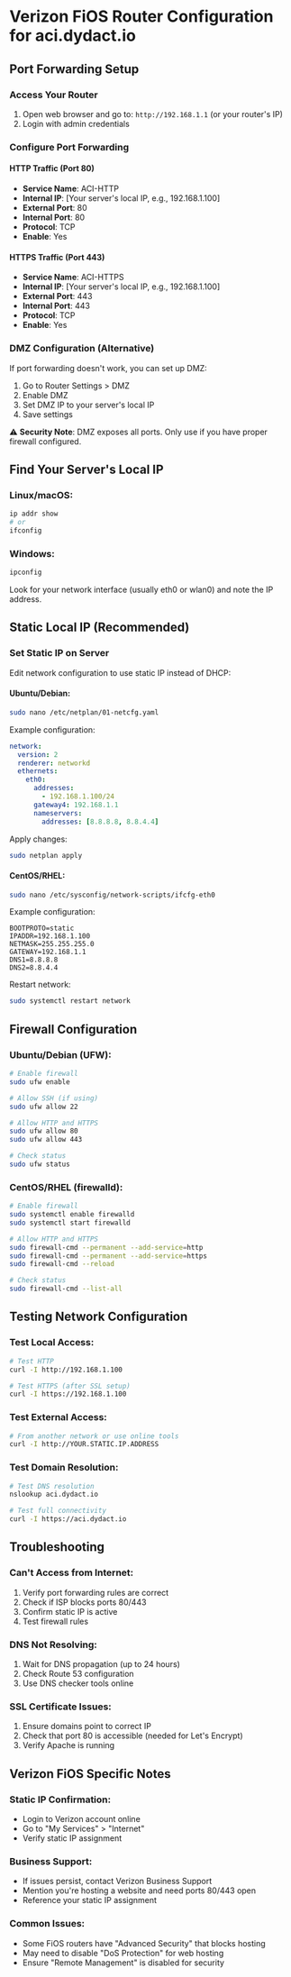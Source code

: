 # Verizon FiOS Router Configuration for aci.dydact.io

## Port Forwarding Setup

### Access Your Router
1. Open web browser and go to: `http://192.168.1.1` (or your router's IP)
2. Login with admin credentials

### Configure Port Forwarding

#### HTTP Traffic (Port 80)
- **Service Name**: ACI-HTTP
- **Internal IP**: [Your server's local IP, e.g., 192.168.1.100]
- **External Port**: 80
- **Internal Port**: 80
- **Protocol**: TCP
- **Enable**: Yes

#### HTTPS Traffic (Port 443)
- **Service Name**: ACI-HTTPS  
- **Internal IP**: [Your server's local IP, e.g., 192.168.1.100]
- **External Port**: 443
- **Internal Port**: 443
- **Protocol**: TCP
- **Enable**: Yes

### DMZ Configuration (Alternative)
If port forwarding doesn't work, you can set up DMZ:
1. Go to Router Settings > DMZ
2. Enable DMZ
3. Set DMZ IP to your server's local IP
4. Save settings

⚠️ **Security Note**: DMZ exposes all ports. Only use if you have proper firewall configured.

## Find Your Server's Local IP

### Linux/macOS:
```bash
ip addr show
# or
ifconfig
```

### Windows:
```cmd
ipconfig
```

Look for your network interface (usually eth0 or wlan0) and note the IP address.

## Static Local IP (Recommended)

### Set Static IP on Server
Edit network configuration to use static IP instead of DHCP:

#### Ubuntu/Debian:
```bash
sudo nano /etc/netplan/01-netcfg.yaml
```

Example configuration:
```yaml
network:
  version: 2
  renderer: networkd
  ethernets:
    eth0:
      addresses:
        - 192.168.1.100/24
      gateway4: 192.168.1.1
      nameservers:
        addresses: [8.8.8.8, 8.8.4.4]
```

Apply changes:
```bash
sudo netplan apply
```

#### CentOS/RHEL:
```bash
sudo nano /etc/sysconfig/network-scripts/ifcfg-eth0
```

Example configuration:
```
BOOTPROTO=static
IPADDR=192.168.1.100
NETMASK=255.255.255.0
GATEWAY=192.168.1.1
DNS1=8.8.8.8
DNS2=8.8.4.4
```

Restart network:
```bash
sudo systemctl restart network
```

## Firewall Configuration

### Ubuntu/Debian (UFW):
```bash
# Enable firewall
sudo ufw enable

# Allow SSH (if using)
sudo ufw allow 22

# Allow HTTP and HTTPS
sudo ufw allow 80
sudo ufw allow 443

# Check status
sudo ufw status
```

### CentOS/RHEL (firewalld):
```bash
# Enable firewall
sudo systemctl enable firewalld
sudo systemctl start firewalld

# Allow HTTP and HTTPS
sudo firewall-cmd --permanent --add-service=http
sudo firewall-cmd --permanent --add-service=https
sudo firewall-cmd --reload

# Check status
sudo firewall-cmd --list-all
```

## Testing Network Configuration

### Test Local Access:
```bash
# Test HTTP
curl -I http://192.168.1.100

# Test HTTPS (after SSL setup)
curl -I https://192.168.1.100
```

### Test External Access:
```bash
# From another network or use online tools
curl -I http://YOUR.STATIC.IP.ADDRESS
```

### Test Domain Resolution:
```bash
# Test DNS resolution
nslookup aci.dydact.io

# Test full connectivity
curl -I https://aci.dydact.io
```

## Troubleshooting

### Can't Access from Internet:
1. Verify port forwarding rules are correct
2. Check if ISP blocks ports 80/443
3. Confirm static IP is active
4. Test firewall rules

### DNS Not Resolving:
1. Wait for DNS propagation (up to 24 hours)
2. Check Route 53 configuration
3. Use DNS checker tools online

### SSL Certificate Issues:
1. Ensure domains point to correct IP
2. Check that port 80 is accessible (needed for Let's Encrypt)
3. Verify Apache is running

## Verizon FiOS Specific Notes

### Static IP Confirmation:
- Login to Verizon account online
- Go to "My Services" > "Internet"
- Verify static IP assignment

### Business Support:
- If issues persist, contact Verizon Business Support
- Mention you're hosting a website and need ports 80/443 open
- Reference your static IP assignment

### Common Issues:
- Some FiOS routers have "Advanced Security" that blocks hosting
- May need to disable "DoS Protection" for web hosting
- Ensure "Remote Management" is disabled for security